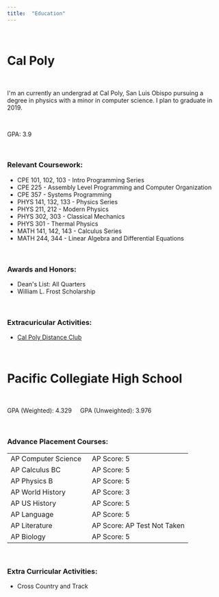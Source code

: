 ```yaml
---
title:  "Education"
---
```


<br>

# Cal Poly

<br>

I'm an currently an undergrad at Cal Poly, San Luis Obispo pursuing a degree in physics with a minor in computer science. I plan to graduate in 2019.

<br>

GPA: 3.9

<br>

### Relevant Coursework:

- CPE 101, 102, 103 - Intro Programming Series
- CPE 225 - Assembly Level Programming and Computer Organization
- CPE 357 - Systems Programming
- PHYS 141, 132, 133 - Physics Series
- PHYS 211, 212 - Modern Physics
- PHYS 302, 303 - Classical Mechanics
- PHYS 301 - Thermal Physics
- MATH 141, 142, 143 - Calculus Series
- MATH 244, 344 - Linear Algebra and Differential Equations

<br>

### Awards and Honors:

- Dean's List: All Quarters
- William L. Frost Scholarship

<br>

### Extracuricular Activities:

- [Cal Poly Distance Club](http://cpdistanceclub.com/)

<br>

# Pacific Collegiate High School

<br>

GPA (Weighted): 4.329  &nbsp; &nbsp; GPA (Unweighted): 3.976


<br>

### Advance Placement Courses:

|                |       | 
|-----------------------------|-------------|
|  AP Computer Science &nbsp; | AP Score: 5 |
|  AP Calculus BC        | AP Score: 5 |
|  AP Physics B          | AP Score: 5 |
|  AP World History      | AP Score: 3 |
|  AP US History         | AP Score: 5 |
|  AP Language           | AP Score: 5 |
|  AP Literature         | AP Score: AP Test Not Taken |
|  AP Biology            | AP Score: 5 |

<br>

### Extra Curricular Activities:

- Cross Country and Track
